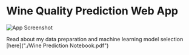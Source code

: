 # Wine Quality Prediction Web App

![App Screenshot](https://i.imgur.com/OYFEXok_d.webp?maxwidth=1520&fidelity=grand)

Read about my data preparation and machine learning model selection [here]("./Wine Prediction Notebook.pdf")
